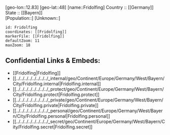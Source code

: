 ﻿---
location: [48,12.83] 
mapzoom: [7,12] 
mapmarker: city 
type: City
tags:
- geo/City


SpocWebEntityId: 30276
isDeleted: false
confidential: public

---
[geo-lon::12.83] 
[geo-lat::48] 
[name::Fridolfing] 
Country :: [[Germany]]  
State :: [[Bayern]]  
[Population::] 
[Unknown::] 


```leaflet
id: Fridolfing
coordinates: [[Fridolfing]] 
markerFile: [[Fridolfing]] 
defaultZoom: 11 
maxZoom: 18
```


## Confidential Links & Embeds: 
- [[Fridolfing|Fridolfing]]  
- [[../../../../../../../../_internal/geo/Continent/Europe/Germany/West/Bayern/City/Fridolfing.internal|Fridolfing.internal]] 
- [[../../../../../../../../_protect/geo/Continent/Europe/Germany/West/Bayern/City/Fridolfing.protect|Fridolfing.protect]] 
- [[../../../../../../../../_private/geo/Continent/Europe/Germany/West/Bayern/City/Fridolfing.private|Fridolfing.private]] 
- [[../../../../../../../../_personal/geo/Continent/Europe/Germany/West/Bayern/City/Fridolfing.personal|Fridolfing.personal]] 
- [[../../../../../../../../_secret/geo/Continent/Europe/Germany/West/Bayern/City/Fridolfing.secret|Fridolfing.secret]] 
